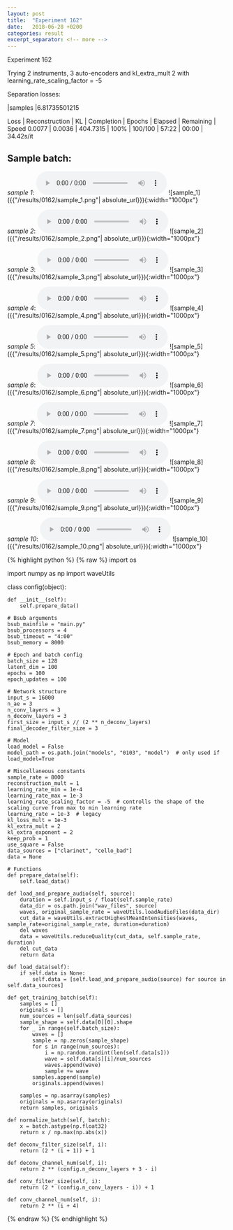 ```yaml
---
layout: post
title:  "Experiment 162"
date:   2018-06-28 +0200
categories: result
excerpt_separator: <!-- more -->
---
```

Experiment 162

Trying 2 instruments, 3 auto-encoders and kl_extra_mult 2 with learning_rate_scaling_factor = -5

Separation losses:

|samples
|6.81735501215

Loss | Reconstruction | KL | Completion | Epochs | Elapsed | Remaining | Speed
0.0077 | 0.0036 | 404.7315 | 100% | 100/100 | 57:22 | 00:00 | 34.42s/it<!-- more -->

## **Sample batch**:
_sample 1_:
<audio src="/ResultsOverview/results/0162/sample_1.wav" controls preload></audio>
![sample_1]({{"/results/0162/sample_1.png"| absolute_url}}){:width="1000px"}

_sample 2_:
<audio src="/ResultsOverview/results/0162/sample_2.wav" controls preload></audio>
![sample_2]({{"/results/0162/sample_2.png"| absolute_url}}){:width="1000px"}

_sample 3_:
<audio src="/ResultsOverview/results/0162/sample_3.wav" controls preload></audio>
![sample_3]({{"/results/0162/sample_3.png"| absolute_url}}){:width="1000px"}

_sample 4_:
<audio src="/ResultsOverview/results/0162/sample_4.wav" controls preload></audio>
![sample_4]({{"/results/0162/sample_4.png"| absolute_url}}){:width="1000px"}

_sample 5_:
<audio src="/ResultsOverview/results/0162/sample_5.wav" controls preload></audio>
![sample_5]({{"/results/0162/sample_5.png"| absolute_url}}){:width="1000px"}

_sample 6_:
<audio src="/ResultsOverview/results/0162/sample_6.wav" controls preload></audio>
![sample_6]({{"/results/0162/sample_6.png"| absolute_url}}){:width="1000px"}

_sample 7_:
<audio src="/ResultsOverview/results/0162/sample_7.wav" controls preload></audio>
![sample_7]({{"/results/0162/sample_7.png"| absolute_url}}){:width="1000px"}

_sample 8_:
<audio src="/ResultsOverview/results/0162/sample_8.wav" controls preload></audio>
![sample_8]({{"/results/0162/sample_8.png"| absolute_url}}){:width="1000px"}

_sample 9_:
<audio src="/ResultsOverview/results/0162/sample_9.wav" controls preload></audio>
![sample_9]({{"/results/0162/sample_9.png"| absolute_url}}){:width="1000px"}

_sample 10_:
<audio src="/ResultsOverview/results/0162/sample_10.wav" controls preload></audio>
![sample_10]({{"/results/0162/sample_10.png"| absolute_url}}){:width="1000px"}


{% highlight python %}
{% raw %}
import os

import numpy as np
import waveUtils


class config(object):

	def __init__(self):
		self.prepare_data()

	# Bsub arguments
	bsub_mainfile = "main.py"
	bsub_processors = 4
	bsub_timeout = "4:00"
	bsub_memory = 8000

	# Epoch and batch config
	batch_size = 128
	latent_dim = 100
	epochs = 100
	epoch_updates = 100

	# Network structure
	input_s = 16000
	n_ae = 3
	n_conv_layers = 3
	n_deconv_layers = 3
	first_size = input_s // (2 ** n_deconv_layers)
	final_decoder_filter_size = 3

	# Model
	load_model = False
	model_path = os.path.join("models", "0103", "model")  # only used if load_model=True

	# Miscellaneous constants
	sample_rate = 8000
	reconstruction_mult = 1
	learning_rate_min = 1e-4
	learning_rate_max = 1e-3
	learning_rate_scaling_factor = -5  # controlls the shape of the scaling curve from max to min learning rate
	learning_rate = 1e-3  # legacy
	kl_loss_mult = 1e-3
	kl_extra_mult = 2
	kl_extra_exponent = 2
	keep_prob = 1
	use_square = False
	data_sources = ["clarinet", "cello_bad"]
	data = None

	# Functions
	def prepare_data(self):
		self.load_data()

	def load_and_prepare_audio(self, source):
		duration = self.input_s / float(self.sample_rate)
		data_dir = os.path.join("wav_files", source)
		waves, original_sample_rate = waveUtils.loadAudioFiles(data_dir)
		cut_data = waveUtils.extractHighestMeanIntensities(waves, sample_rate=original_sample_rate, duration=duration)
		del waves
		data = waveUtils.reduceQuality(cut_data, self.sample_rate, duration)
		del cut_data
		return data

	def load_data(self):
		if self.data is None:
			self.data = [self.load_and_prepare_audio(source) for source in self.data_sources]

	def get_training_batch(self):
		samples = []
		originals = []
		num_sources = len(self.data_sources)
		sample_shape = self.data[0][0].shape
		for _ in range(self.batch_size):
			waves = []
			sample = np.zeros(sample_shape)
			for s in range(num_sources):
				i = np.random.randint(len(self.data[s]))
				wave = self.data[s][i]/num_sources
				waves.append(wave)
				sample += wave
			samples.append(sample)
			originals.append(waves)

		samples = np.asarray(samples)
		originals = np.asarray(originals)
		return samples, originals

	def normalize_batch(self, batch):
		x = batch.astype(np.float32)
		return x / np.max(np.abs(x))

	def deconv_filter_size(self, i):
		return (2 * (i + 1)) + 1

	def deconv_channel_num(self, i):
		return 2 ** (config.n_deconv_layers + 3 - i)

	def conv_filter_size(self, i):
		return (2 * (config.n_conv_layers - i)) + 1

	def conv_channel_num(self, i):
		return 2 ** (i + 4)

{% endraw %}
{% endhighlight %}
